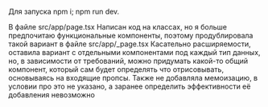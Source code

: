 Для запуска
npm i;
npm run dev.


В файле src/app/page.tsx Написан код на классах, но я больше предпочитаю функциональные компоненты, поэтому продублировала такой вариант в файле src/app/_page.tsx
Касательно расширяемости, оставила вариант с отдельными компонентами под каждый тип данных, но, в зависимости от требований, можно придумать какой-то общий компонент, который сам будет определять что отрисовывать, основываясь на входящие пропсы.
Также не добавляла мемоизацию, в условии про это не указано, а заранее определить эффективности её добавления невозможно